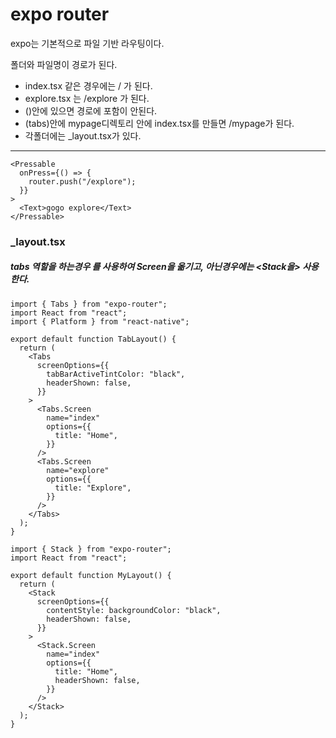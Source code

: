 # expo router

expo는 기본적으로 파일 기반 라우팅이다.

폴더와 파일명이 경로가 된다.

- index.tsx 같은 경우에는 / 가 된다.
- explore.tsx 는 /explore 가 된다.
- ()안에 있으면 경로에 포함이 안된다.
- (tabs)안에 mypage디렉토리 안에 index.tsx를 만들면 /mypage가 된다.
- 각폴더에는 \_layout.tsx가 있다.

---

```tsx
<Pressable
  onPress={() => {
    router.push("/explore");
  }}
>
  <Text>gogo explore</Text>
</Pressable>
```

### \_layout.tsx

##### tabs 역할을 하는경우 <Tabs> 를 사용하여 Screen을 옮기고, 아닌경우에는 <Stack을> 사용한다.

```tsx
import { Tabs } from "expo-router";
import React from "react";
import { Platform } from "react-native";

export default function TabLayout() {
  return (
    <Tabs
      screenOptions={{
        tabBarActiveTintColor: "black",
        headerShown: false,
      }}
    >
      <Tabs.Screen
        name="index"
        options={{
          title: "Home",
        }}
      />
      <Tabs.Screen
        name="explore"
        options={{
          title: "Explore",
        }}
      />
    </Tabs>
  );
}
```

```tsx
import { Stack } from "expo-router";
import React from "react";

export default function MyLayout() {
  return (
    <Stack
      screenOptions={{
        contentStyle: backgroundColor: "black",
        headerShown: false,
      }}
    >
      <Stack.Screen
        name="index"
        options={{
          title: "Home",
          headerShown: false,
        }}
      />
    </Stack>
  );
}
```
